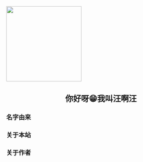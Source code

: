 <div>
<img src="https://adisaktijrs.github.io/minima/images/epic-smiley.jpg" style="height:200px;width:200px"></img>
<h2 style="border: none;text-align:center;">你好呀😁我叫汪啊汪</h2>
</div>


### 名字由来



### 关于本站



### 关于作者

